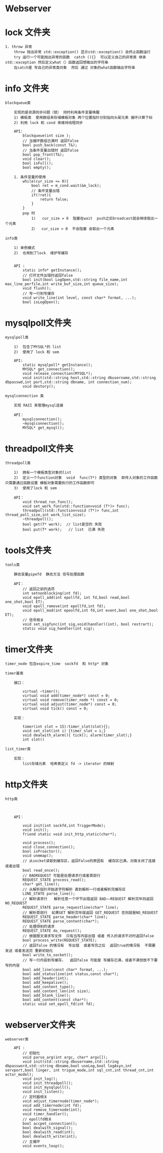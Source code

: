 # Webserver

# lock 文件夹

    1. throw 异常
        throw 抛出异常 std::exception() 显示std::exception() 会终止函数运行
        try 运行一个可能抛出异常的函数  catch (){}  可以定义自己的异常类 继承std::exception 然后定义what（）函数返回想输出的字符串 
        在catch里 写自己的异常类对象  然后 通过 对象的what函数输出字符串

# info 文件夹

    blockqueue类

        实现的是资源同步问题（锁） 同时利用条件变量唤醒
        1) 模板类  使用数组来存储模板对象 两个位置指针分别指向头尾元素 循环计算下标
        2) 利用 lock 和 cond 来维持线程同步

        API:
            blockqueue(int size );
            // 当循环数组已满时 返回false
            bool push_back(const T&); 
            // 当条件变量出错时 返回false  
            bool pop_front(T&);
            void clear();
            bool isFull();
            bool empty();

        1. 条件变量的使用
            while(cur_size <= 0){
                bool ret = m_cond.wait(&m_lock);
                // 条件变量出错
                if(!ret){
                    return false;
                }
            }
            pop 时
                1)   cur_size = 0  阻塞在wait  push之后broadcast就会继续取出一个元素
                2）  cur_size > 0  不会阻塞 会取出一个元素

    info类
        
        1) 单例模式
        2)  也用到了lock  维护写缓存
        
        
        API :
            static info* getInstance();
            // 打开文件出错时返回false
            bool init(bool LogOpen,std::string file_name,int max_line_perfile,int write_buf_size,int queue_size);
            void flush();
            // 写一行到写缓存
            void write_line(int level, const char* format, ...);
            bool isLogOpen();


# mysqlpoll文件夹

    mysqlpoll类

        1)  包含了MYSQL*的 list  
        2)  使用了 lock 和 sem 

        API:
            static mysqlpoll* getInstance();
            MYSQL* get_connection();
            void release_connection(MYSQL*);
            void init(std::string host,std::string dbusername,std::string dbpasswd,int port,std::string dbname, int connection_num);
            void destory();

    mysqlconnection 类

        实现 RAII 来管理mysql连接
        
        API：
            mysqlconnection();
            ~mysqlconnection();
            MYSQL* get_mysql();


# threadpoll文件夹

    threadpoll类

        1)  拥有一个模板类型对象的list  
        2)  定义一个function对象  void  func(T*) 类型的对象  即传入对象的工作函数  只需要通过函数设置 模板对象需要执行的工作函数即可
        3)  使用了lock 和 sem 

        API：
            void thread_run_func();
            void set_work_fun(std::function<void (T*)> func);
            threadpoll(std::function<void (T*)> func,int thread_poll_size,int work_list_size);
            ~threadpoll();
            bool get(T* work);  // list是空的 失败
            bool put(T* work);   // list  已满 失败




# tools文件夹

    tools类

        静态变量pipefd  静态方法 信号处理函数

        API：
            // 返回之前的选项
            int setnonblocking(int fd);
            void epoll_add(int epollfd, int fd,bool read,bool one_shot,bool ET);
            void epoll_remove(int epollfd,int fd);
            void epoll_mod(int epoolfd,int fd,int event,bool one_shot,bool ET);
            // 信号相关
            void set_sigfunc(int sig,void(handler)(int), bool restrart);
            static void sig_handler(int sig);



# timer文件夹

    timer_node 包含expire_time  sockfd  和 http* 对象

    timer基类

        接口：
           
            virtual ~timer();
            virtual void add(timer_node*) const = 0;
            virtual void remove(timer_node *) const = 0;
            virtual void adjust(timer_node*) const = 0;
            virtual void tick() const = 0;
            
        实现：

            timer(int slot = 15):timer_slot(slot){};
            void set_slot(int i) {timer_slot = i;}
            void dealwith_alarm(){ tick(); alarm(timer_slot);}
            int slot()

    list_timer类

        实现：
            list存储元素  哈希表定义 fd -> iterator 的映射



# http文件夹

    http类



        API：

            void init(int sockfd,int TriggerMode);
            void init();
            friend static void init_http_static(char*);
            
            void process();
            void close_connection();
            bool isProactor();
            void unmmap();
            // 从socket读取到缓存区，返回false的原因有  缓存区已满，对面关闭了连接 或者出错
            bool read_once();
            // BADREQUEST 可能是处理请求行或者首部行 
            REQUEST_STATE process_read();
            char* get_line();
            // 从解析指针开始逐字符解析 直到解析一行或者解析完缓存区
            LINE_STATE parse_line();
            // 解析请求行   解析任意一个环节出错返回 BAD——REQUEST 解析完毕则返回 NO_REQUEST
            REQUEST_STATE parse_requestline(char* line);
            // 解析首部行  如果GET 解析完毕就返回 GET_REQUEST 否则就是NO_REQUEST
            REQUEST_STATE parse_header(char* line);
            REQUEST_STATE parse_content(char*);
            // 处理得到的请求
            REQUEST_STATE do_request();
            // 根据报文请求写文件  只有当写内容出错 或者 传入的请求不对时返回false
            bool process_write(REQUEST_STATE);
            // 返回false 的情况有  写出错  或者写完之后  返回true的情况有  不需要发送 或者发送完 重新初始化
            bool write_to_socket();
            // 写一行内容到写缓存，  返回false 可能是 写缓存已满，或者不满但放不下要写的内容
            bool add_line(const char* format, ...);
            bool add_statusline(int status,const char*);
            bool add_header(int);
            bool add_keepalive();
            bool add_content_type();
            bool add_content_len(int size);
            bool add_blank_line();
            bool add_content(const char*);
            static void set_epoll_fd(int fd);





# webserver文件夹

    webserver类

        API :
            // 初始化
            void parse_arg(int argc, char* argv[]);
            void init(std::string dbusername,std::string dbpassword,std::string dbname,bool useLog,bool logAsyn,int servport,bool linger, int trigue_mode,int sql_cnt,int thread_cnt,int actor_model);
            void init_log();
            void init_threadpoll();
            void init_mysqlpoll();
            void init_listen();
            // 定时器相关
            void adjust_timernode(timer_node*);
            void add_timernode(int fd);
            void remove_timernode(int);
            void timer_handler();
            // epollfd相关
            bool accpet_connection();
            bool dealwith_signal();
            bool dealwith_read(int);
            bool dealwith_write(int);
            // 主循环
            void events_loop();
